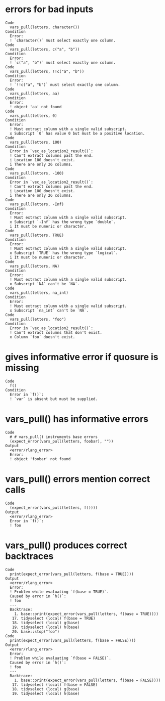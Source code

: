 # errors for bad inputs

    Code
      vars_pull(letters, character())
    Condition
      Error:
      ! `character()` must select exactly one column.
    Code
      vars_pull(letters, c("a", "b"))
    Condition
      Error:
      ! `c("a", "b")` must select exactly one column.
    Code
      vars_pull(letters, !!c("a", "b"))
    Condition
      Error:
      ! `!!c("a", "b")` must select exactly one column.
    Code
      vars_pull(letters, aa)
    Condition
      Error:
      ! object 'aa' not found
    Code
      vars_pull(letters, 0)
    Condition
      Error:
      ! Must extract column with a single valid subscript.
      x Subscript `0` has value 0 but must be a positive location.
    Code
      vars_pull(letters, 100)
    Condition
      Error in `vec_as_location2_result()`:
      ! Can't extract columns past the end.
      i Location 100 doesn't exist.
      i There are only 26 columns.
    Code
      vars_pull(letters, -100)
    Condition
      Error in `vec_as_location2_result()`:
      ! Can't extract columns past the end.
      i Location 100 doesn't exist.
      i There are only 26 columns.
    Code
      vars_pull(letters, -Inf)
    Condition
      Error:
      ! Must extract column with a single valid subscript.
      x Subscript `-Inf` has the wrong type `double`.
      i It must be numeric or character.
    Code
      vars_pull(letters, TRUE)
    Condition
      Error:
      ! Must extract column with a single valid subscript.
      x Subscript `TRUE` has the wrong type `logical`.
      i It must be numeric or character.
    Code
      vars_pull(letters, NA)
    Condition
      Error:
      ! Must extract column with a single valid subscript.
      x Subscript `NA` can't be `NA`.
    Code
      vars_pull(letters, na_int)
    Condition
      Error:
      ! Must extract column with a single valid subscript.
      x Subscript `na_int` can't be `NA`.
    Code
      vars_pull(letters, "foo")
    Condition
      Error in `vec_as_location2_result()`:
      ! Can't extract columns that don't exist.
      x Column `foo` doesn't exist.

# gives informative error if quosure is missing

    Code
      f()
    Condition
      Error in `f()`:
      ! `var` is absent but must be supplied.

# vars_pull() has informative errors

    Code
      # # vars_pull() instruments base errors
      (expect_error(vars_pull(letters, foobar), ""))
    Output
      <error/rlang_error>
      Error:
      ! object 'foobar' not found

# vars_pull() errors mention correct calls

    Code
      (expect_error(vars_pull(letters, f())))
    Output
      <error/rlang_error>
      Error in `f()`:
      ! foo

# vars_pull() produces correct backtraces

    Code
      print(expect_error(vars_pull(letters, f(base = TRUE))))
    Output
      <error/rlang_error>
      Error:
      ! Problem while evaluating `f(base = TRUE)`.
      Caused by error in `h()`:
      ! foo
      ---
      Backtrace:
        1. base::print(expect_error(vars_pull(letters, f(base = TRUE))))
       17. tidyselect (local) f(base = TRUE)
       18. tidyselect (local) g(base)
       19. tidyselect (local) h(base)
       20. base::stop("foo")
    Code
      print(expect_error(vars_pull(letters, f(base = FALSE))))
    Output
      <error/rlang_error>
      Error:
      ! Problem while evaluating `f(base = FALSE)`.
      Caused by error in `h()`:
      ! foo
      ---
      Backtrace:
        1. base::print(expect_error(vars_pull(letters, f(base = FALSE))))
       17. tidyselect (local) f(base = FALSE)
       18. tidyselect (local) g(base)
       19. tidyselect (local) h(base)


